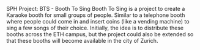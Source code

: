 SPH Project: BTS - Booth To Sing
Booth To Sing is a project to create a Karaoke booth for small groups of people. Similar to a telephone booth where people could come in and insert coins (like a vending machine) to sing a few songs of their choice. Initially, the idea is to distribute these booths across the ETH campus, but the project could also be extended so that these booths will become available in the city of Zurich.
